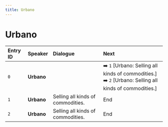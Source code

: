 ```yaml
---
title: Urbano
---
```


# Urbano


| Entry ID | Speaker | Dialogue | Next |
| :------- | :------ | :------- | :------------ |
| `0` | **Urbano** |  | ➡️ `1` \[Urbano: Selling all kinds of commodities\.\]<br>➡️ `2` \[Urbano: Selling all kinds of commodities\.\] |
| `1` | **Urbano** | Selling all kinds of commodities\. | End |
| `2` | **Urbano** | Selling all kinds of commodities\. | End |
